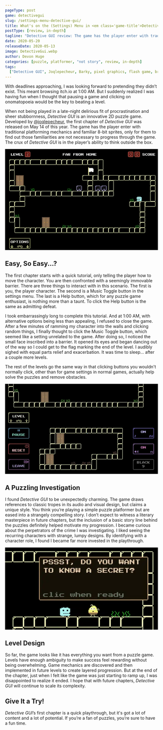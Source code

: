 ```yaml
---
pageType: post
game: detectivegui
slug: /settings-menu-detective-gui/
title: What's on the (Settings) Menu in <em class='game-title'>Detective GUI</em>
postType: [review, in-depth]
tagline: "Detective GUI review: The game has the player enter with traditional platforming mechanics and familiar 8-bit sprites, only for them to find out those familiarities are not necessary to progress through the game. The crux of Detective GUI is in the player’s ability to think outside the box."
date: 2020-05-20
releaseDate: 2020-05-13
image: DetectiveGui.webp
author: Devon Huge
categories: [puzzle, platformer, "not story", review, in-depth]
tags:
  ["Detective GUI", Joqlepecheur, Barky, pixel graphics, flash game, browser]
---
```


With deadlines approaching, I was looking forward to pretending they didn’t exist. This meant browsing itch.io at 1:00 AM. But I suddenly realized I was having fun when I thought that pausing a game and clicking on onomatopoeia would be the key to beating a level.

When not being played in a late-night delirious fit of procrastination and sheer stubbornness, _Detective GUI_ is an innovative 2D puzzle game. Developed by [@joqlepecheur](https://twitter.com/joqlepecheur), the first chapter of _Detective GUI_ was released on May 14 of this year. The game has the player enter with traditional platforming mechanics and familiar 8-bit sprites, only for them to find out those familiarities are not necessary to progress through the game. The crux of _Detective GUI_ is in the player’s ability to think outside the box.

![A level in Detective GUI][image0]

## Easy, So Easy...?

The first chapter starts with a quick tutorial, only telling the player how to move the character. You are then confronted with a seemingly immovable barrier. There are three things to interact with in this scenario. The first is you, the player character. The second is a Music Toggle button in the settings menu. The last is a Help button, which for any puzzle game enthusiast, is nothing more than a taunt. To click the Help button is the same as admitting defeat.

I took embarrassingly long to complete this tutorial. And at 1:00 AM, with alternative options being less than appealing, I refused to close the game. After a few minutes of ramming my character into the walls and clicking random things, I finally thought to click the Music Toggle button, which seemed like a setting unrelated to the game. After doing so, I noticed the small face inscribed into a barrier. It opened its eyes and began dancing out of the way so I could get to the flag marking the end of the level. I audibly sighed with equal parts relief and exacerbation. It was time to sleep... after a couple more levels.

The rest of the levels go the same way in that clicking buttons you wouldn't normally click, other than for game settings in normal games, actually help solve the puzzles and remove obstacles.

![Map of rooms in Detective GUI][image1]

## A Puzzling Investigation

I found _Detective GUI_ to be unexpectedly charming. The game draws references to classic tropes in its audio and visual design, but claims a unique style. You think you’re playing a simple puzzle platformer but are eased into a strangely compelling story. I don’t expect to witness a literary masterpiece in future chapters, but the inclusion of a basic story line behind the puzzles definitely helped motivate my progression. I became curious about the perpetrators of the crime I was investigating. I liked seeing the recurring characters with strange, lumpy designs. By identifying with a character role, I found I became far more invested in the playthrough.

![Secrets in Detective GUI][image2]

## Level Design

So far, the game looks like it has everything you want from a puzzle game. Levels have enough ambiguity to make success feel rewarding without being overwhelming. Game mechanics are discovered and then implemented in future levels to create layered progression. But at the end of the chapter, just when I felt like the game was just starting to ramp up, I was disappointed to realize it ended. I hope that with future chapters, _Detective GUI_ will continue to scale its complexity.

## Give It a Try!

_Detective GUI_’s first chapter is a quick playthrough, but it's got a lot of content and a lot of potential. If you’re a fan of puzzles, you’re sure to have a fun time.

[image0]: ../../../images/post/detectivegui/DetectiveGui0.webp
[image1]: ../../../images/post/detectivegui/DetectiveGui1.webp
[image2]: ../../../images/post/detectivegui/DetectiveGui2.webp
